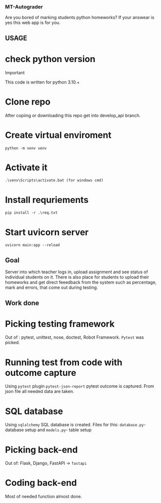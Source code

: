 ### MT-Autograder

Are you bored of marking students python homeworks? If your answear is yes this web app is for you.

## USAGE
# check python version
> [!IMPORTANT]
> This code is written for python 3.10.+

# Clone repo
After copiing or downloading this repo get into develop_api branch.
# Create virtual enviroment
```
python -m venv venv
```
# Activate it
```
.\venv\Scripts\activate.bat (for windows cmd)
```
# Install requriements
```
pip install -r .\req.txt
```
# Start uvicorn server
```
uvicorn main:app --reload
```
## Goal
Server into which teacher logs in, upload assignment and see status of individual students on it. There is also place for students to upload their homeworks and get direct feeedback from the system such as percentage, mark and errors, that come out during testing. 

## Work done
  
  # Picking testing framework
  Out of : pytest, unittest, nose, doctest, Robot Framework. `Pytest` was picked.

  # Running test from code with outcome capture
  Using `pytest` plugin `pytest-json-report` pytest outcome is captured. From json file all needed data are taken.

  # SQL database
  Using `sqlalchemy` SQL database is created. Files for this: `database.py`- database setup and `models.py`- table setup

  # Picking back-end
  Out of: Flask, Django, FastAPI ->  `fastapi`

  # Coding back-end
  Most of needed function almost done.